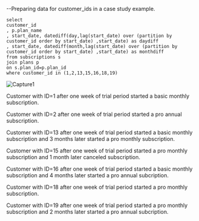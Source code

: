 --Preparing data for customer_ids in a case study example. 
```
select 
customer_id
, p.plan_name
, start_date, datediff(day,lag(start_date) over (partition by customer_id order by start_date) ,start_date) as daydiff
, start_date, datediff(month,lag(start_date) over (partition by customer_id order by start_date) ,start_date) as monthdiff
from subscriptions s
join plans p
on s.plan_id=p.plan_id
where customer_id in (1,2,13,15,16,18,19)
```


![Capture1](https://user-images.githubusercontent.com/102156507/165506308-6199e8a7-542f-40a4-8e8e-edee49df6c2e.PNG)

Customer with ID=1 after one week of trial period started a basic monthly subscription.

Customer with ID=2 after one week of trial period started a pro annual subscription.

Customer with ID=13 after one week of trial period started a basic monthly subscription and 3 months later started a pro monthly subscription.

Customer with ID=15 after one week of trial period started a pro monthly subscription and 1 month later canceled subscription.

Customer with ID=16 after one week of trial period started a basic monthly subscription and 4 months later started a pro annual subcription.

Customer with ID=18 after one week of trial period started a pro monthly subscription.

Customer with ID=19 after one week of trial period started a pro monthly subscription and 2 months later started a pro annual subcription.
